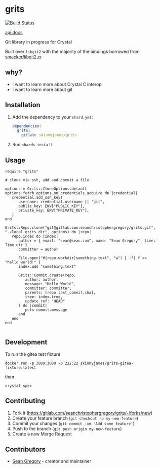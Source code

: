 # grits

[![Build Status](http://drone.skinnyjames.net/api/badges/skinnyjames/grits/status.svg)](http://drone.skinnyjames.net/skinnyjames/grits)

[api docs](https://skinnyjames.gitlab.io/grits/index.html)


Git library in progress for Crystal

Built over `libgit2` with the majority of the bindings borrowed from [smacker/libgit2.cr](https://github.com/smacker/libgit2.cr)

## why?

* I want to learn more about Crystal C interop
* I want to learn more about git

## Installation

1. Add the dependency to your `shard.yml`:

   ```yaml
   dependencies:
     grits:
       gitlab: skinnyjames/grits
   ```

2. Run `shards install`

## Usage

```crystal
require "grits"

# clone via ssh, add and commit a file

options = Grits::CloneOptions.default
options.fetch_options.on_credentials_acquire do |credential|
   credential.add_ssh_key(
      username: credential.username || "git",
      public_key: ENV["PUBLIC_KEY"],
      private_key: ENV["PRIVATE_KEY"],
   )
end

Grits::Repo.clone("git@gitlab.com:seanchristophergregory/grits.git", "./local_grits_dir", options) do |repo|
   repo.index do |index|
      author = { email: "sean@sean.com", name: "Sean Gregory", time: Time.utc }
      committer = author

      File.open("#{repo.workdir}something.text", "w") { |f| f << "hello world!" }
      index.add "something.text"

      Grits::Commit.create(repo,
         author: author,
         message: "Hello World",
         committer: committer,
         parents: [repo.last_commit.sha],
         tree: index.tree,
         update_ref: "HEAD"
      ) do |commit|
         puts commit.message
      end
   end
end


```


## Development

To run the gitea test fixture

`docker run -p 3000:3000 -p 222:22 skinnyjames/grits-gitea-fixture:latest`

then

`crystal spec`

## Contributing

1. Fork it (<https://gitlab.com/seanchristophergregory/grits/-/forks/new>)
2. Create your feature branch (`git checkout -b my-new-feature`)
3. Commit your changes (`git commit -am 'Add some feature'`)
4. Push to the branch (`git push origin my-new-feature`)
5. Create a new Merge Request

## Contributors

- [Sean Gregory](https://gitlab.com/skinnyjames) - creator and maintainer
